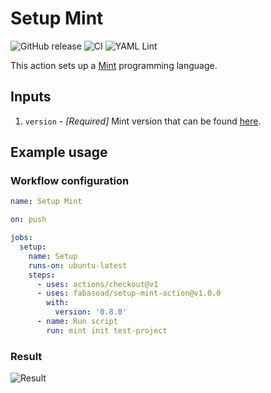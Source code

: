 # Setup Mint
![GitHub release](https://img.shields.io/github/v/release/fabasoad/setup-mint-action?include_prereleases) ![CI](https://github.com/fabasoad/setup-mint-action/workflows/CI/badge.svg) ![YAML Lint](https://github.com/fabasoad/setup-mint-action/workflows/YAML%20Lint/badge.svg)

This action sets up a [Mint](https://www.mint-lang.com/) programming language.

## Inputs
1. `version` - _[Required]_ Mint version that can be found [here](https://github.com/mint-lang/mint/releases).

## Example usage

### Workflow configuration

```yaml
name: Setup Mint

on: push

jobs:
  setup:
    name: Setup
    runs-on: ubuntu-latest
    steps:
      - uses: actions/checkout@v1
      - uses: fabasoad/setup-mint-action@v1.0.0
        with:
          version: '0.8.0'
      - name: Run script
        run: mint init test-project
```

### Result
![Result](https://raw.githubusercontent.com/fabasoad/setup-mint-action/master/screenshot.png)
